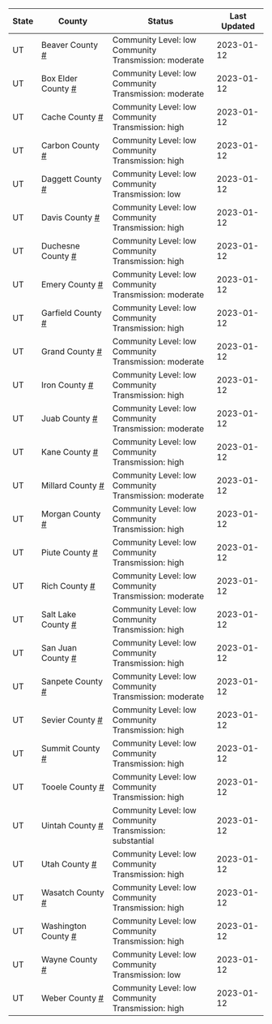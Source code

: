 State | County | Status | Last Updated
--- | --- | --- | --- 
UT | Beaver County <a href="#beaver_county">#</a> | <a name="beaver_county"></a>Community Level: low<br/>Community Transmission: moderate | 2023-01-12
UT | Box Elder County <a href="#box_elder_county">#</a> | <a name="box_elder_county"></a>Community Level: low<br/>Community Transmission: moderate | 2023-01-12
UT | Cache County <a href="#cache_county">#</a> | <a name="cache_county"></a>Community Level: low<br/>Community Transmission: high | 2023-01-12
UT | Carbon County <a href="#carbon_county">#</a> | <a name="carbon_county"></a>Community Level: low<br/>Community Transmission: high | 2023-01-12
UT | Daggett County <a href="#daggett_county">#</a> | <a name="daggett_county"></a>Community Level: low<br/>Community Transmission: low | 2023-01-12
UT | Davis County <a href="#davis_county">#</a> | <a name="davis_county"></a>Community Level: low<br/>Community Transmission: high | 2023-01-12
UT | Duchesne County <a href="#duchesne_county">#</a> | <a name="duchesne_county"></a>Community Level: low<br/>Community Transmission: high | 2023-01-12
UT | Emery County <a href="#emery_county">#</a> | <a name="emery_county"></a>Community Level: low<br/>Community Transmission: moderate | 2023-01-12
UT | Garfield County <a href="#garfield_county">#</a> | <a name="garfield_county"></a>Community Level: low<br/>Community Transmission: high | 2023-01-12
UT | Grand County <a href="#grand_county">#</a> | <a name="grand_county"></a>Community Level: low<br/>Community Transmission: moderate | 2023-01-12
UT | Iron County <a href="#iron_county">#</a> | <a name="iron_county"></a>Community Level: low<br/>Community Transmission: high | 2023-01-12
UT | Juab County <a href="#juab_county">#</a> | <a name="juab_county"></a>Community Level: low<br/>Community Transmission: moderate | 2023-01-12
UT | Kane County <a href="#kane_county">#</a> | <a name="kane_county"></a>Community Level: low<br/>Community Transmission: high | 2023-01-12
UT | Millard County <a href="#millard_county">#</a> | <a name="millard_county"></a>Community Level: low<br/>Community Transmission: moderate | 2023-01-12
UT | Morgan County <a href="#morgan_county">#</a> | <a name="morgan_county"></a>Community Level: low<br/>Community Transmission: high | 2023-01-12
UT | Piute County <a href="#piute_county">#</a> | <a name="piute_county"></a>Community Level: low<br/>Community Transmission: high | 2023-01-12
UT | Rich County <a href="#rich_county">#</a> | <a name="rich_county"></a>Community Level: low<br/>Community Transmission: moderate | 2023-01-12
UT | Salt Lake County <a href="#salt_lake_county">#</a> | <a name="salt_lake_county"></a>Community Level: low<br/>Community Transmission: high | 2023-01-12
UT | San Juan County <a href="#san_juan_county">#</a> | <a name="san_juan_county"></a>Community Level: low<br/>Community Transmission: high | 2023-01-12
UT | Sanpete County <a href="#sanpete_county">#</a> | <a name="sanpete_county"></a>Community Level: low<br/>Community Transmission: moderate | 2023-01-12
UT | Sevier County <a href="#sevier_county">#</a> | <a name="sevier_county"></a>Community Level: low<br/>Community Transmission: high | 2023-01-12
UT | Summit County <a href="#summit_county">#</a> | <a name="summit_county"></a>Community Level: low<br/>Community Transmission: high | 2023-01-12
UT | Tooele County <a href="#tooele_county">#</a> | <a name="tooele_county"></a>Community Level: low<br/>Community Transmission: high | 2023-01-12
UT | Uintah County <a href="#uintah_county">#</a> | <a name="uintah_county"></a>Community Level: low<br/>Community Transmission: substantial | 2023-01-12
UT | Utah County <a href="#utah_county">#</a> | <a name="utah_county"></a>Community Level: low<br/>Community Transmission: high | 2023-01-12
UT | Wasatch County <a href="#wasatch_county">#</a> | <a name="wasatch_county"></a>Community Level: low<br/>Community Transmission: high | 2023-01-12
UT | Washington County <a href="#washington_county">#</a> | <a name="washington_county"></a>Community Level: low<br/>Community Transmission: high | 2023-01-12
UT | Wayne County <a href="#wayne_county">#</a> | <a name="wayne_county"></a>Community Level: low<br/>Community Transmission: low | 2023-01-12
UT | Weber County <a href="#weber_county">#</a> | <a name="weber_county"></a>Community Level: low<br/>Community Transmission: high | 2023-01-12
